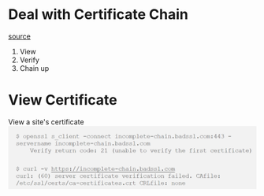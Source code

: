 # Deal with Certificate Chain
[source][source]
1. View
2. Verify
3. Chain up

# View Certificate
View a site's certificate
![adf](img/view_site_cert.png)


[source]: https://medium.com/@superseb/get-your-certificate-chain-right-4b117a9c0fce